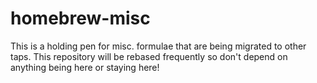 homebrew-misc
=============

This is a holding pen for misc. formulae that are being migrated to other taps.
This repository will be rebased frequently so don't depend on anything being
here or staying here!

